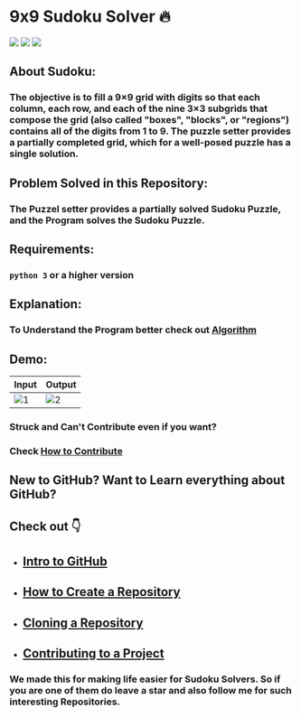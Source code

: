 # 9x9 Sudoku Solver 🔥
![](https://img.shields.io/twitter/follow/IamAbir82?color=Black&label=Abir%20Bhattacharya&logo=Twitter&logoColor=Blue&style=flat-square)
![](https://img.shields.io/github/forks/abirbhattacharya82/Sudoku-Solver?color=green&label=Forks&logo=github&logoColor=white&style=plastic)
![](https://img.shields.io/github/stars/abirbhattacharya82/Sudoku-Solver?color=green&label=Stars&logo=github&logoColor=white&style=plastic)
## About Sudoku:
### The objective is to fill a 9×9 grid with digits so that each column, each row, and each of the nine 3×3 subgrids that compose the grid (also called "boxes", "blocks", or "regions") contains all of the digits from 1 to 9. The puzzle setter provides a partially completed grid, which for a well-posed puzzle has a single solution. 
## Problem Solved in this Repository:
### The Puzzel setter provides a partially solved Sudoku Puzzle, and the Program solves the Sudoku Puzzle.
## Requirements:
### `python 3` or a higher version
## Explanation:
### To Understand the Program better check out [Algorithm](Algorithm.md)
## Demo:
Input|Output
------|--------
![1](https://user-images.githubusercontent.com/70687014/115137860-2000a480-a046-11eb-82b0-217b02cb9171.png) | ![2](https://user-images.githubusercontent.com/70687014/115137886-46264480-a046-11eb-9e58-635f8ce71b8b.png)

### Struck and Can't Contribute even if you want?
### Check [How to Contribute](how_to_contribute.md)

## New to GitHub? Want to Learn everything about GitHub?
## Check out 👇
* ## [Intro to GitHub](https://youtu.be/wTTek8P2VB4)
* ## [How to Create a Repository](https://youtu.be/o6T5F7-SOAo)
* ## [Cloning a Repository](https://youtu.be/oYselL5G280)
* ## [Contributing to a Project](https://youtu.be/4vq07q7g2xE)

### We made this for making life easier for Sudoku Solvers. So if you are one of them do leave a star and also follow me for such interesting Repositories.
